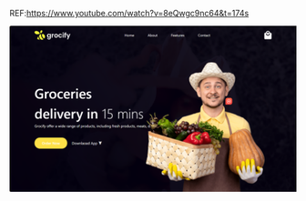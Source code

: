 REF:https://www.youtube.com/watch?v=8eQwgc9nc64&t=174s


![picture 0](../images/e57963559ee5900b317456f1843c7c86b2a4ead4a800f2defbc3de672bb40ec5.png)  


